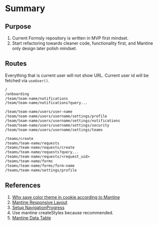 # Summary

## Purpose

1. Current Formsly repository is written in MVP first mindset.
2. Start refactoring towards cleaner code, functionality first, and Mantine only design later polish mindset.

## Routes

Everything that is current user will not show URL. Current user id will be fetched via `useUser()`.

```txt
/
/onboarding
/team/team-name/notifications
/team/team-name/notifications?query...

/team/team-name/users/user-name
/team/team-name/users/username/settings/profile
/team/team-name/users/username/settings/notifications
/team/team-name/users/username/settings/security
/team/team-name/users/username/settings/teams

/teams/create
/teams/team-name/requests
/teams/team-name/requests/create
/teams/team-name/requests?query...
/teams/team-name/requests/<request_uid>
/teams/team-name/forms
/teams/team-name/forms/form-name
/teams/team-name/settings/profile
```

## References

1. [Why save color theme in cookie according to Mantine](https://mantine.dev/guides/dark-theme/#save-color-scheme-in-cookie)
2. [Mantine Responsive Layout](https://mantine.dev/core/app-shell/)
3. [Setup NavigationProgress](https://mantine.dev/others/nprogress/#setup-navigationprogress)
4. Use mantine createStyles because recommended.
5. [Mantine Data Table](https://icflorescu.github.io/mantine-datatable/)

